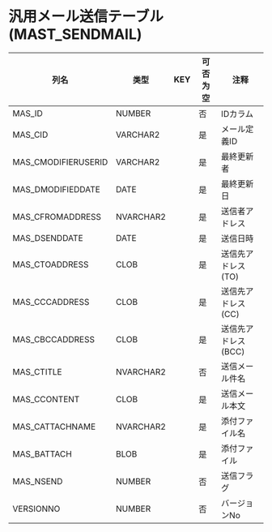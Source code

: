 # 汎用メール送信テーブル(MAST_SENDMAIL)
| 列名   | 类型   | KEY  | 可否为空 | 注释   |
| ---- | ---- | ---- | ---- | ---- |
|MAS_ID|NUMBER||否|IDカラム|
|MAS_CID|VARCHAR2||是|メール定義ID|
|MAS_CMODIFIERUSERID|VARCHAR2||是|最終更新者|
|MAS_DMODIFIEDDATE|DATE||是|最終更新日|
|MAS_CFROMADDRESS|NVARCHAR2||是|送信者アドレス|
|MAS_DSENDDATE|DATE||是|送信日時|
|MAS_CTOADDRESS|CLOB||是|送信先アドレス(TO)|
|MAS_CCCADDRESS|CLOB||是|送信先アドレス(CC)|
|MAS_CBCCADDRESS|CLOB||是|送信先アドレス(BCC)|
|MAS_CTITLE|NVARCHAR2||否|送信メール件名|
|MAS_CCONTENT|CLOB||是|送信メール本文|
|MAS_CATTACHNAME|NVARCHAR2||是|添付ファイル名|
|MAS_BATTACH|BLOB||是|添付ファイル|
|MAS_NSEND|NUMBER||否|送信フラグ|
|VERSIONNO|NUMBER||否|バージョンNo|
